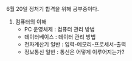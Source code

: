 6월 20일 정처기 합격을 위해 공부중이다.

1. 컴퓨터의 이해
   - PC 운영체제 : 컴퓨터 관리 방법
   - 데이터베이스 : 데이터 관리 방법
   - 전자계산기 일반 : 입력-메모리-프로세서-출력
   - 정보통신 일반 : 통신은 어떻게 이루어지는가?
